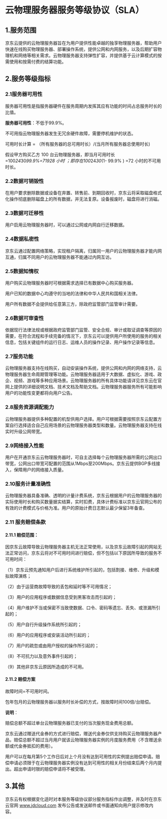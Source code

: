 # 云物理服务器服务等级协议（SLA）

## 1.服务范围

京东云提供的云物理服务器旨在为用户提供性能卓越的独享物理服务器，帮助用户快速在线购买物理服务器、部署操作系统，提供公网和内网服务，以及后期扩容物理机和网络等相关需求。云物理服务器支持弹性扩容，并提供基于云计算模式的按需使用和按需付费的结算功能。

## 2.服务等级指标

### 2.1服务器可用性

服务器可用性是指服务器硬件在服务周期内发挥其应有功能的时间占总服务时长的比值。

**服务器可用性**：不低于99.9%。

不可用指云物理服务器发生无冗余硬件故障，需要停机维护的状态。

可用时长计算 = （所有服务器的总可用时长）/(当月所有服务器总使用时长)

假设甲方购买乙方 100 台云物理服务器，即当月可用时长 =100*24*30*99.9%=71928 小时 ；即存在100*24*30*(1- 99.9% ) =72 小时的不可用时长。

### 2.2数据可销毁性

在用户要求删除数据或设备在弃置、转售前、到期回收时，京东云将采取磁盘格式化操作彻底删除磁盘上的所有数据，并无法复原。设备报废时，磁盘将进行消磁。

### 2.3数据可迁移性

用户启用云物理服务器时，可以通过公网或内网自行迁移数据。

### 2.4数据私密性

京东云通过配置网络策略，实现租户隔离，归属同一用户的云物理服务器才能内网互通，归属不同用户的云物理服务器不能通过内网互访。

### 2.5数据知情权

用户购买云物理服务器时可根据需求选择已有数据中心购买服务器。 

用户已知的数据中心均遵守的当地的法律和中华人民共和国相关法律。 

用户所有数据不会提供给任意第三方，除政府监管部门监管审计需要。 

### 2.6数据可审查性

依据现行法律法规或根据政府监管部门监管、安全合规、审计或取证调查等原因的需要，在符合流程和手续完备的情况下，京东云可以提供用户所使用的服务的相关信息，包括关键组件的运行日志、运维人员的操作记录、用户操作记录等信息。

### 2.7服务功能

云物理服务器支持在线购买，自动安装操作系统，提供公网和内网的网络支持，云物理服务器生命周期管理等功能。云物理服务器适用于大数据、虚拟化、游戏、政企、视频、游戏等多种应用场景。云物理服务器的所有具体功能请详见京东云在官网上提供的详细说明文档、技术文档及帮助文档。云物理服务器服务所有可能影响用户的功能性变更都将向用户公告。

### 2.8服务资源调配能力

云物理服务器提供多种配置的机型供用户选择。用户可根据需要按照京东云配置方案自行选择适合自己应用场景的云物理服务器类型和数量。云物理服务器支持在线实时升级公网带宽。

### 2.9网络接入性能

用户在开通京东云云物理服务器时，可自主选择每个云物理服务器所需的公网出口带宽，公网出口带宽可配置的范围从1Mbps至200Mbps。京东云提供BGP多线接入，保障用户的网络接入质量。

### 2.10服务计量准确性

云物理服务器具备准确、透明的计量计费系统，京东云根据用户的云物理服务器的实际使用时长和购买数量据实结算，实时扣费，具体计费标准以京东云官网公布的有效的计费模式与价格为准。用户的原始计费日志默认最少保留3年备查。

### 2.11 服务赔偿条款
#### 2.11.1 赔偿范围：
因京东云故障导致云物理服务器主机无法正常使用，以及京东云故障引起的网站无法正常访问，京东云将对不可用时间进行赔偿，但不包括以下原因所导致的服务不可用时间：

（1）京东云预先通知用户后进行系统维护所引起的，包括割接、维修、升级和模拟故障演练；

（2）由于运营商故障导致的丢包和延时等不可用情况；

（3）用户的应用程序或数据信息受到黑客攻击而引起的；

（4）用户维护不当或保密不当致使数据、口令、密码等遗忘、丢失、或泄漏所引起的；

（5）用户自行升级操作系统所引起的；

（6）用户的应用程序或安装活动所引起的；

（7）用户的疏忽或由用户授权的操作所引起的；

（8）不可抗力以及意外事件引起的；

（9）其他非京东云原因所造成的不可用。

#### 2.11.2 赔偿方案

故障时间=不可用时间。

包年包月的云物理服务器以服务时长补偿的方式，按故障时间100倍/台赔偿。

**说明**：

赔偿总额不超过单台云物理服务器已支付的当次服务现金费用总额。

京东云通过赠送代金券的方式进行赔偿，赠送代金券仅供支持购买云物理服务器产品，赔偿总额不超过当月用户就该云物理服务器实例的月度服务费用（不含赠送余额或代金券抵扣的费用）。

用户可以在每月第5个工作日后对上个月没有达到可用性的实例提出赔偿申请。赔偿申请必须限于在云物理服务器实例没有达到可用性的相关月份结束后两个月内提出。超出申请时限的赔偿申请将不被受理。

## 3.其他
京东云有权根据变化适时对本服务等级协议部分服务指标作出调整，并及时在京东云官网 www.jdcloud.com 发布公告或发送邮件或书面通知向用户提示修改内容。
